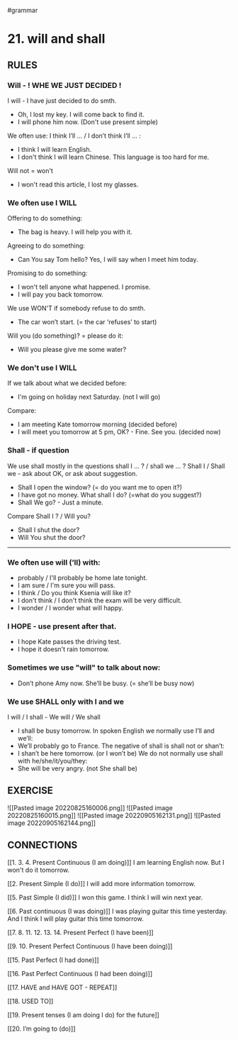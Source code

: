 #grammar 
# 21. will and shall
## RULES
### Will  - ! WHE WE JUST DECIDED !
I will - I have just decided to do smth.
- Oh, I lost my key. I will come back to find it.
- I will phone him now. (Don't use present simple)

We often use: I think I’ll ... / I don’t think I’ll ... :
- I think I will learn English.
- I don't think I will learn Chinese. This language is too hard for me.

Will not = won't 
- I won't read this article, I lost my glasses.

### We often use I WILL
Offering to do something:
- The bag is heavy.  I will help you with it.

Agreeing to do something:
- Can You say Tom hello? Yes, I will say when I meet him today. 

Promising to do something:
- I won't tell anyone what happened. I promise.
- I will pay you back tomorrow.

We use  WON'T if somebody refuse to do smth.
- The car won’t start. (= the car ‘refuses’ to start)

Will you (do something)? = please do it:
- Will you please give me some water? 

### We don't use I WILL
If we talk about what we decided before:
- I'm going on holiday next Saturday. (not I will go)

Compare:
- I am meeting Kate tomorrow morning (decided before)
- I will meet you tomorrow at 5 pm, OK? - Fine. See you. (decided now)

### Shall - if question
We use shall mostly in the questions shall I ... ? / shall we ... ?
Shall I / Shall we - ask about OK, or ask about suggestion. 
- Shall I open the window? (= do you want me to open it?)
- I have got no money. What shall I do? (=what do you suggest?)
- Shall We go? - Just a minute.

Compare Shall I ? / Will you?
- Shall I shut the door?
- Will You shut the door? 

- - - 
### We often use will (’ll) with:
- probably / I'll probably be home late tonight.
- I am sure / I'm sure you will pass.
- I think / Do you think Ksenia will like it?
- I don't think / I don't think the exam will be very difficult.
- I wonder / I wonder what will happy.

### I HOPE - use present after that.
- I hope Kate passes the driving test.
- I hope it doesn't rain tomorrow.

### Sometimes we use "will" to talk about now: 
- Don’t phone Amy now. She’ll be busy. (= she’ll be busy now)

### We use SHALL only with I and we
I will / I shall - We will / We shall
- I shall be busy tomorrow.
In spoken English we normally use I’ll and we’ll: 
- We’ll probably go to France.
The negative of shall is shall not or shan’t: 
- I shan’t be here tomorrow. (or I won’t be)
We do not normally use shall with he/she/it/you/they: 
- She will be very angry. (not She shall be)



## EXERCISE
![[Pasted image 20220825160006.png]]
![[Pasted image 20220825160015.png]]
![[Pasted image 20220905162131.png]]
![[Pasted image 20220905162144.png]]


## CONNECTIONS
[[1. 3. 4. Present Continuous (I am doing)]]
I am learning English now. But I won't do it tomorrow.

[[2. Present Simple (I do)]]
I will add more information tomorrow.

[[5. Past Simple (I did)]]
I won this game. I think I will win next year.

[[6. Past continuous (I was doing)]]
I was playing guitar this time yesterday. And I think I will play guitar this time tomorrow.

[[7. 8. 11. 12. 13. 14. Present Perfect (I have been)]]


[[9. 10. Present Perfect Continuous (I have been doing)]]


[[15. Past Perfect (I had done)]]


[[16. Past Perfect Continuous (I had been doing)]]


[[17. HAVE and HAVE GOT - REPEAT]]


[[18. USED TO]]


[[19. Present tenses (I am doing  I do) for the future]]


[[20. I’m going to (do)]]
